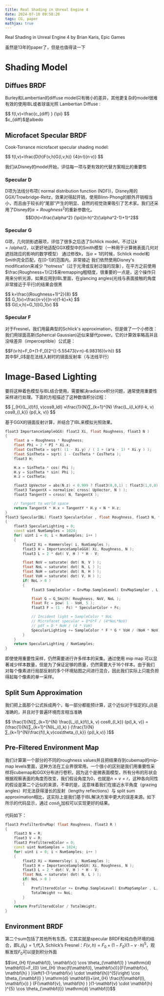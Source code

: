 ```yaml
---
title: Real Shading in Unreal Engine 4
date: 2024-07-10 09:58:20
tags: CG, paper
mathjax: true
---
```


Real Shading in Unreal Engine 4
by Brian Karis, Epic Games

虽然是13年的paper了，但是也值得读一下

# Shading Model

## Diffues BRDF

Burley和Lambertian的diffuse model只有微小的差异，其他更复杂的model很难有效的使用IBL或者球谐光照
Lambertian Diffuse :
<div>$$ f(l,v)=\frac{c_{diff} } {\pi} $$</div>
$c_{diff}$是albedo

## Microfacet Specular BRDF

Cook-Torrance microfacet specular shading model:
<div>$$ f(l,v)=\frac{D(h)F(v,h)G(l,v,h)} {4(n·l)(n·v)} $$</div>

我们从Disney的model开始，评估每一项与更有效的代替方案相比的重要性


### Specular D
D项为法线分布项( normal distribution function (NDF))，Disney用的GGX/Trowbridge-Reitz，效果对得起开销，使用Blinn-Phong的额外开销相当小，而且由于较长的“尾部”产生的明显、自然的视觉效果吸引了艺术家。我们还采用了Disney的$α = Roughness^2$的重新参数化。
$$D(h)=\frac{\alpha^2} {\pi((n·h)^2)(\alpha^2-1)+1}^2$$

### Specular G
G项，几何阴影遮蔽项，评估了很多之后选了Schlick model，不过让$k=/alpha /2$，以更好地适配GGX模型中的Smith模型（一种用于计算微表面几何对遮挡效应的影响的数学模型）
通过修改k，当$\alpha=1$的时候，Schlick model和Smith完全匹配，在[0-1]的范围内，非常接近
我们依然使用Disney's modification来减少 "hotness"（过于光滑或反射过强的现象），在平方之前使用$\frac{Roughness+1}{2}$来remapping粗糙度，很重要的一点是，这个操作只用来分析光源，如果应用到IBL里面，在glancing angles(光线与表面接触的角度非常接近于平行)的结果会很黑
<div>$$ k=\frac{(Roughness+1)^2}{8} $$</div>
<div>$$ G_1(v)=\frac{n·v}{(n·v)(1-k)+k} $$</div>
<div>$$ G(l,v,h)=G_1(l)G_1(v) $$</div>

### Specular F
对于Fresnel，我们用最典型的Schlick's approximation，但是做了一个小修改：我们用球面高斯(Spherical Gaussian)近似来替代power。它的计算效率略高并且没啥差异（imperceptible）公式是：
<div> $$F(v·h)=F_0+(1-F_0)2^{(-5.55473(v·n)-6.98316)(v·h)} $$</div>
其中$F_0$是在法线入射时的镜面反射率（与法线平行）


# Image-Based Lighting

要将这种着色模型与IBL结合使用，需要解决radiance积分问题，通常使用重要性采样进行处理。下面的方程描述了这种数值积分过程：
<div>$$ ∫_{H}{L_i(l)f(l, v)cosθ_ldl} ≈\frac{1}{N}∑_{k=1}^{N} \frac{L_i(l_k)f(l-k, v) cosθ_{l_k}} {p(l_k, v)} $$</div>

基于GGX的镜面反射计算，并结合了IBL来模拟光照效果。
```C++
float3 ImportanceSampleGGX( float2 Xi, float Roughness, float3 N )
{
    float a = Roughness * Roughness;
    float Phi = 2 * PI * Xi.x;
    float CosTheta = sqrt( (1 - Xi.y) / ( 1 + (a*a - 1) * Xi.y ) );
    float SinTheta = sqrt( 1 - CosTheta * CosTheta );
    float3 H;

    H.x = SinTheta * cos( Phi );
    H.y = SinTheta * sin( Phi );
    H.z = CosTheta;

    float3 UpVector = abs(N.z) < 0.999 ? float3(0,0,1) : float3(1,0,0);
    float3 TangentX = normalize( cross( UpVector, N ) );
    float3 TangentY = cross( N, TangentX );

    // Tangent to world space
    return TangentX * H.x + TangentY * H.y + N * H.z;
}
float3 SpecularIBL( float3 SpecularColor , float Roughness, float3 N, float3 V )
{
    float3 SpecularLighting = 0;
    const uint NumSamples = 1024;
    for( uint i = 0; i < NumSamples; i++ )
    {
        float2 Xi = Hammersley( i, NumSamples );
        float3 H = ImportanceSampleGGX( Xi, Roughness, N );
        float3 L = 2 * dot( V, H ) * H - V;

        float NoV = saturate( dot( N, V ) );
        float NoL = saturate( dot( N, L ) );
        float NoH = saturate( dot( N, H ) );
        float VoH = saturate( dot( V, H ) );
        if( NoL > 0 )
        {
            float3 SampleColor = EnvMap.SampleLevel( EnvMapSampler , L, 0 ).rgb;

            float G = G_Smith( Roughness, NoV, NoL );
            float Fc = pow( 1 - VoH, 5 );
            float3 F = (1 - Fc) * SpecularColor + Fc;

            // Incident light = SampleColor * NoL
            // Microfacet specular = D*G*F / (4*NoL*NoV)
            // pdf = D * NoH / (4 * VoH)
            SpecularLighting += SampleColor * F * G * VoH / (NoH * NoV);
        }
    }
    return SpecularLighting / NumSamples;
}
```
即使使用重要性采样，仍然需要进行许多样本的采集。通过使用 mip map 可以显著减少样本数量，但是为了保证足够的质量，仍然需要大于16个样本。由于我们对每个像素进行局部反射的多个环境贴图之间进行混合，因此我们实际上只能负担得起每个像素的单一采样。

##  Split Sum Approximation
我们把上面那个公式拆成两个，每一部分都能预计算，这个近似对于恒定的$L_i(l)$是准确的，并且对于普遍环境而言相当准确
<div>$$ \frac{1}{N}∑_{k=1}^{N} \frac{L_i(l_k)f(l_k, v) cosθ_{l_k}} {p(l_k, v)} = (\frac{1}{N}∑_{k=1}^{N}L_i(l_k) ) (\frac{1}{N}∑_{k=1}^{N}\frac{f(l_k,v)cos\theta_{l_k}} {p(l_k,v)} )$$</div>

##  Pre-Filtered Environment Map
我们计算第一个部分的不同的roughness values并且把结果存到cubemap的mip-map levels里面，这种方法在工业界很常用。一个很小的区别是我们用重要性采样将cubemap和GGX分布进行卷积，因为这个是微表面模型，所有分布的形状会根据观察表面的角度而改变，我们假设角度为0，也就是$n=v=r$，这种各向同性的假设是第二个近似的来源，不幸的是，这意味着我们在接近水平角度（grazing angles）时无法获得漫长的反射（lengthy reflections）与 split sum approximation相比，这实际上是我们基于IBL解决方案中更大的误差来源。如下所示的代码显示，通过 $cos𝜃_{𝑙_𝑘}$加权可以实现更好的结果。

代码如下：
```c++
float3 PrefilterEnvMap( float Roughness, float3 R )
{
    float3 N = R;
    float3 V = R;
    float3 PrefilteredColor = 0;
    const uint NumSamples = 1024;
    for( uint i = 0; i < NumSamples; i++ )
    {
        float2 Xi = Hammersley( i, NumSamples );
        float3 H = ImportanceSampleGGX( Xi, Roughness, N );
        float3 L = 2 * dot( V, H ) * H - V;
        float NoL = saturate( dot( N, L ) );
        if( NoL > 0 )
        {
            PrefilteredColor += EnvMap.SampleLevel( EnvMapSampler , L, 0 ).rgb * NoL;
            TotalWeight += NoL;
        }
    }
    return PrefilteredColor / TotalWeight;
}
```

## Environment BRDF

第二个sum包括了其他所有东西，它其实就是specular BRDF和纯白色环境的结合，即$L_i(l_k)=1$,代入 Schlick’s Fresnel：$F(v, h) = F_0 + (1 −F_0)(1 − v · h)^5$，观察发现$F_0$可以提到积分外面
<div>$$\int_{H} f(\mathbf{l}, \mathbf{v}) \cos \theta_{\mathbf{l} } \mathrm{d} \mathbf{l}=F_{0} \int_{H} \frac{f(\mathbf{l}, \mathbf{v})}{F(\mathbf{v}, \mathbf{h} ) }\left(1-(1-\mathbf{v} \cdot \mathbf{h})^{5}\right) \cos \theta_{\mathbf{l} } \mathrm{d} \mathbf{l}+\int_{H} \frac{f(\mathbf{l}, \mathbf{v}) } {F(\mathbf{v}, \mathbf{h} ) }(1-\mathbf{v} \cdot \mathbf{h} )^{5} \cos \theta_{\mathbf{l}} \mathrm{d} \mathbf{l}$$</div>

